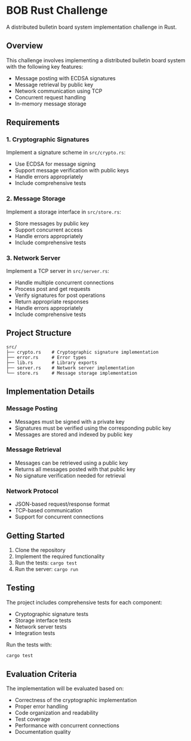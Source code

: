 # BOB Rust Challenge

A distributed bulletin board system implementation challenge in Rust.

## Overview

This challenge involves implementing a distributed bulletin board system with the following key features:

- Message posting with ECDSA signatures
- Message retrieval by public key
- Network communication using TCP
- Concurrent request handling
- In-memory message storage

## Requirements

### 1. Cryptographic Signatures

Implement a signature scheme in `src/crypto.rs`:
- Use ECDSA for message signing
- Support message verification with public keys
- Handle errors appropriately
- Include comprehensive tests

### 2. Message Storage

Implement a storage interface in `src/store.rs`:
- Store messages by public key
- Support concurrent access
- Handle errors appropriately
- Include comprehensive tests

### 3. Network Server

Implement a TCP server in `src/server.rs`:
- Handle multiple concurrent connections
- Process post and get requests
- Verify signatures for post operations
- Return appropriate responses
- Handle errors appropriately
- Include comprehensive tests

## Project Structure

```
src/
├── crypto.rs    # Cryptographic signature implementation
├── error.rs     # Error types
├── lib.rs       # Library exports
├── server.rs    # Network server implementation
└── store.rs     # Message storage implementation
```

## Implementation Details

### Message Posting
- Messages must be signed with a private key
- Signatures must be verified using the corresponding public key
- Messages are stored and indexed by public key

### Message Retrieval
- Messages can be retrieved using a public key
- Returns all messages posted with that public key
- No signature verification needed for retrieval

### Network Protocol
- JSON-based request/response format
- TCP-based communication
- Support for concurrent connections

## Getting Started

1. Clone the repository
2. Implement the required functionality
3. Run the tests: `cargo test`
4. Run the server: `cargo run`

## Testing

The project includes comprehensive tests for each component:
- Cryptographic signature tests
- Storage interface tests
- Network server tests
- Integration tests

Run the tests with:
```bash
cargo test
```

## Evaluation Criteria

The implementation will be evaluated based on:
- Correctness of the cryptographic implementation
- Proper error handling
- Code organization and readability
- Test coverage
- Performance with concurrent connections
- Documentation quality 